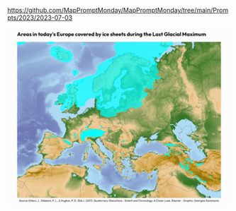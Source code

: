 https://github.com/MapPromptMonday/MapPromptMonday/tree/main/Prompts/2023/2023-07-03

![](plots/snow_ice.png)
